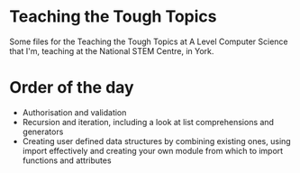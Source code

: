 # Teaching the Tough Topics

Some files for the Teaching the Tough Topics at A Level Computer Science that I'm, teaching at the National STEM Centre,
in York.

# Order of the day
- Authorisation and validation
- Recursion and iteration, including a look at list comprehensions and generators
- Creating user defined data structures by combining existing ones, using import effectively and creating your own
module from which to import functions and attributes




